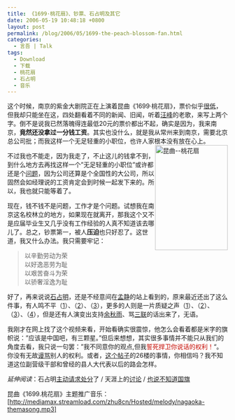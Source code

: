 ```yaml
---
title: 《1699·桃花扇》、钞票、石占明及其它
date: 2006-05-19 10:48:18 +0800
layout: post
permalink: /blog/2006/05/1699-the-peach-blossom-fan.html
categories:
  - 言吾 | Talk
tags:
  - Download
  - 下载
  - 桃花扇
  - 石占明
  - 音乐
---
```

这个时候，南京的紫金大剧院正在上演着昆曲《1699·桃花扇》，票价似乎<a href="http://culture.longhoo.net/news/userobject1ai497106.html" target="_blank">很低</a>，但我却只能坐在这，四处翻看着不同的新闻、旧闻，听着<a href="http://www.wangfeng.com.cn/" target="_blank">汪峰</a>的老歌，来写上两个字。倒不是说我已然落魄得连最低20元的票价都出不起，确实是因为，我来南京，**竟然还没拿过一分钱工资**。其实也没什么，就是我从常州来到南京，需要北京总公司批；而我这样一个无足轻重的小职位，也许人家根本没有放在心上。<img src="http://junnie.3322.org/images/zhu8.net/peach-blossom-fan.jpg" title="昆曲--桃花扇" alt="昆曲--桃花扇" style="float: right;" height="240" width="166" />

不过我也不能走，因为我走了，不止这儿的钱拿不到，到什么地方去再找这样一个&#8221;无足轻重的小职位&#8221;或许都还是个<a href="http://www.yangtse.com/pub/yzweb/dzbpd/zyxw/t20060507_76346.htm" target="_blank">问题</a>，因为公司还算是个全国性的大公司，所以固然会如经理说的工资肯定会到时候一起发下来的。所以，我也就只能等着了。

现在，钱不钱不是问题，工作才是个问题。试想我在南京这名校林立的地方，如果现在就离开，那我这个又不是应届毕业生又几乎没有工作经验的人真不知道该去哪儿了。总之，钞票第一，被人**压迫**也只好忍了。这世道，我又什么办法。我只需要牢记：

> 以辛勤劳动为荣  
> 以好逸恶劳为耻  
> 以艰苦奋斗为荣  
> 以骄奢淫逸为耻 

好了，再来说说<a href="http://www.google.com/search?q=%E7%9F%B3%E5%8D%A0%E6%98%8E&#038;hl=zh-CN&#038;newwindow=1" target="_blank">石占明</a>，还是不经意间在<a href="http://mj6655.yculblog.com/" target="_blank">孟静</a>的站上看到的，原来最近还出了这么件事，有人鸣不平（<a href="http://www.tianya.cn/publicforum/Content/free/1/692781.shtml" target="_blank">1</a>）、（<a href="http://mj6655.yculblog.com/post.1248177.html" target="_blank">2</a>）、（<a href="http://bbs.hongxiu.com/view.asp?BID=12&#038;id=2365950&#038;bname=%B6%C1%CA%E9%D4%D3%CC%B8&#038;TITLE=%CB%AD%CA%C7%D6%D0%B9%FA%C8%CB%BA%CD%CA%AF%D5%BC%C3%F7" target="_blank">3</a>），更多的人则是一片质疑之声（<a href="http://www.szwen.gov.cn/whlt/view.asp?position=20270&#038;gate=1&#038;T=%B6%D4%B2%BB%CA%B6%B9%FA%C6%EC%B5%C4%A1%B0%D1%F2%D9%C4%B8%E8%CD%F5%A1%B1%B2%BB%D3%A6%BF%ED%C8%DD" target="_blank">1</a>）、（<a href="http://news.huash.com/2006-05/17/content_5425830.htm" target="_blank">2</a>）、（<a href="http://test.52qj.com/form/dispbbs.asp?boardid=6&#038;id=668&#038;page=1" target="_blank">3</a>）、（<a href="http://www.tianya.cn/new/Publicforum/Content.asp?idWriter=0&#038;Key=0&#038;strItem=free&#038;idArticle=690879&#038;flag=1" target="_blank">4</a>），但是还有人演变出支持<a href="http://mj6655.yculblog.com/post.1248177.html#followups_1604599" target="_blank">余秋雨</a>、骂<a href="http://mj6655.yculblog.com/post.1248177.html#followups_1606726" target="_blank">三联</a>的话出来了，无语。

我刚才在网上找了这个视频来看，开始看确实很震惊，他怎么会看着都是米字的旗帜说：&#8221;应该是中国吧，有三颗星。&#8221;但后来想想，其实很多事情并不能只从我们的角度去看，我只说一句罢：&#8221;我不同意你的观点,但我<span style="color: rgb(198, 10, 0);">誓死捍卫你说话的权利！</span>&#8220;。你没有无故<a href="http://post.baidu.com/f?kw=%CA%AF%D5%BC%C3%F7" target="_blank">谩骂</a>别人的权利。或者，<a href="http://post.baidu.com/f?kz=99297188" target="_blank">这个帖子</a>的26楼的事情，你相信吗？我不知道这位副营级干部和曾经的县人大代表以后的路会怎样。

*延伸阅读*：石占明<a href="http://news.sina.com.cn/o/2006-05-15/09158927899s.shtml" target="_blank">主动请求处分</a>了 / 天涯上的<a href="http://www.tianya.cn/publicforum/Content/free/1/690965.shtml" target="_blank">讨论</a> / <a href="http://bbs.hongxiu.com/view.asp?BID=12&#038;id=2367245&#038;bname=%B6%C1%CA%E9%D4%D3%CC%B8&#038;TITLE=%D2%B2%CB%B5%B2%BB%D6%AA%B5%C0%B9%FA%C6%EC" target="_blank">也说不知道国旗</a>

昆曲《1699.桃花扇》主题推广音乐：[http://mediamax.streamload.com/zhu8cn/Hosted/melody/nagaoka-themasong.mp3]